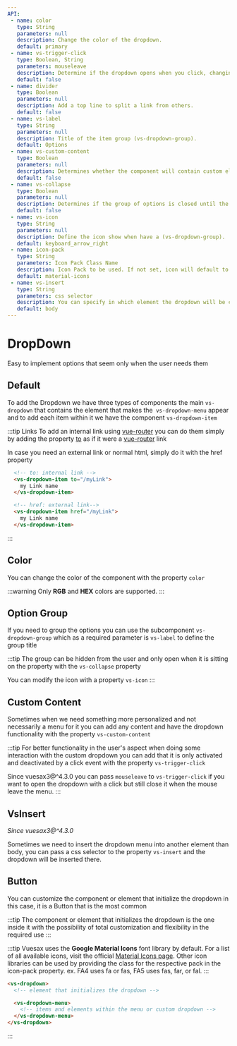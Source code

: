 ```yaml
---
API:
 - name: color
   type: String
   parameters: null
   description: Change the color of the dropdown.
   default: primary
 - name: vs-trigger-click
   type: Boolean, String
   parameters: mouseleave
   description: Determine if the dropdown opens when you click, changing the default functionality. You can pass "mouseleave",  in which case the dropdown opens when you click, but closes automatically when the mouse leave the dropdown.
   default: false
 - name: divider
   type: Boolean
   parameters: null
   description: Add a top line to split a link from others.
   default: false
 - name: vs-label
   type: String
   parameters: null
   description: Title of the item group (vs-dropdown-group).
   default: Options
 - name: vs-custom-content
   type: Boolean
   parameters: null
   description: Determines whether the component will contain custom elements.
   default: false
 - name: vs-collapse
   type: Boolean
   parameters: null
   description: Determines if the group of options is closed until the user poses in the title (vs-dropdown-group).
   default: false
 - name: vs-icon
   type: String
   parameters: null
   description: Define the icon show when have a (vs-dropdown-group).
   default: keyboard_arrow_right
 - name: icon-pack
   type: String
   parameters: Icon Pack Class Name
   description: Icon Pack to be used. If not set, icon will default to Material Icons. ex. FA4 uses fa or fas, FA5 uses fas, far, or fal.
   default: material-icons
 - name: vs-insert
   type: String
   parameters: css selector
   description: You can specify in which element the dropdown will be created, with a selector
   default: body
---
```


# DropDown

<box header>

  Easy to implement options that seem only when the user needs them

</box>

<box>

## Default

To add the Dropdown we have three types of components the main `vs-dropdown` that contains the element that makes the` vs-dropdown-menu` appear and to add each item within it we have the component `vs-dropdown-item`

:::tip Links
  To add an internal link using [vue-router](https://router.vuejs.org/) you can do them simply by adding the property [to](https://router.vuejs.org/api/#to) as if it were a [vue-router](https://router.vuejs.org/) link

  In case you need an external link or normal html, simply do it with the href property

  ```html
    <!-- to: internal link -->
    <vs-dropdown-item to="/myLink">
      my Link name
    </vs-dropdown-item>

    <!-- href: external link-->
    <vs-dropdown-item href="/myLink">
      my Link name
    </vs-dropdown-item>
  ```
:::

<vuecode md>
<template #demo>
<div>
  <Demos-DropDown-Default />
</div>
</template>
<template #code>

```html
<template lang="html">
  <div class="examplex">

    <vs-dropdown >
      <a class="a-icon" href="#">
        Dropdown hover
        <vs-icon class="" icon="expand_more"></vs-icon>
      </a>

      <vs-dropdown-menu>
        <vs-dropdown-item>
          Option 1
        </vs-dropdown-item>
        <vs-dropdown-item>
          Option 2
        </vs-dropdown-item>
        <vs-dropdown-item divider>
          Option 3
        </vs-dropdown-item>
      </vs-dropdown-menu>
    </vs-dropdown>

    <vs-dropdown >
      <a class="a-icon" href.prevent>
        Dropdown Option Disabled
        <vs-icon class="" icon="expand_more"></vs-icon>
      </a>

      <vs-dropdown-menu>
        <vs-dropdown-item>
          Option 1
        </vs-dropdown-item>
        <vs-dropdown-item disabled>
          Option 2
        </vs-dropdown-item >
        <vs-dropdown-item disabled divider>
          Option 3
        </vs-dropdown-item>
      </vs-dropdown-menu>
    </vs-dropdown>
  </div>
</template>

<script>
export default {
}
</script>

<style lang="stylus">
.examplex
  display: flex;
  align-items: center;
  justify-content: center;
  .a-icon
    outline: none;
    text-decoration: none !important;
    display: flex;
    align-items: center;
    justify-content: center;
    i
      font-size: 18px;
</style>
```

</template>
</vuecode>
</box>


<box>

## Color

You can change the color of the component with the property `color`

:::warning
  Only **RGB** and **HEX** colors are supported.
:::

<vuecode md>
<template #demo>
<div>
  <Demos-DropDown-Color />
</div>
</template>
<template #code>

```html
<template lang="html">
  <div class="examplex">

    <input type="color" v-model="colorx">

    <vs-dropdown :color="colorx">
      <a class="a-icon" href="#">
        Dropdown hover
        <vs-icon class="" icon="expand_more"></vs-icon>
      </a>

      <vs-dropdown-menu>
        <vs-dropdown-item>
          option 1
        </vs-dropdown-item>
        <vs-dropdown-item>
          option 2
        </vs-dropdown-item>
        <vs-dropdown-item divider>
          option 3
        </vs-dropdown-item>
      </vs-dropdown-menu>
    </vs-dropdown>
  </div>
</template>

<script>
export default {
  data:()=>({
    colorx:'#c80948'
  }),
}
</script>

<style lang="stylus">
.examplex
  display: flex;
  align-items: center;
  justify-content: center;
  input[type="color"]
    border: 0px;
    width: 30px;
    height: 30px;
    display: block;
  .a-icon
    outline: none;
    text-decoration: none !important;
    display: flex;
    align-items: center;
    justify-content: center;
    i
      font-size: 18px;
</style>
```

</template>
</vuecode>
</box>

<box>

## Option Group

If you need to group the options you can use the subcomponent `vs-dropdown-group` which as a required parameter is `vs-label` to define the group title

:::tip
  The group can be hidden from the user and only open when it is sitting on the property with the `vs-collapse` property

  You can modify the icon with a property `vs-icon`
:::

<vuecode md>
<template #demo>
<div>
  <Demos-DropDown-Group />
</div>
</template>
<template #code>

```html
<template lang="html">
  <div class="examplex">
    <vs-dropdown>
      <a class="a-icon" href.prevent>
        Dropdown Option Group
        <vs-icon class="" icon="expand_more"></vs-icon>
      </a>

      <vs-dropdown-menu>
        <vs-dropdown-item>
          Option 1
        </vs-dropdown-item>
        <vs-dropdown-item>
          Option 2
        </vs-dropdown-item>
        <vs-dropdown-group>
          <vs-dropdown-item>
            Option 1
          </vs-dropdown-item>
          <vs-dropdown-item>
            Option 2
          </vs-dropdown-item>

          <vs-dropdown-group>
            <vs-dropdown-item>
              sub Options 1
            </vs-dropdown-item>
            <vs-dropdown-item>
              sub Options 2
            </vs-dropdown-item>
          </vs-dropdown-group>

        </vs-dropdown-group>
        <vs-dropdown-item divider>
          Option 3
        </vs-dropdown-item>
      </vs-dropdown-menu>
    </vs-dropdown>

    <vs-dropdown  >
      <a class="a-icon" href.prevent>
        Dropdown Group Collapse
        <vs-icon class="" icon="expand_more"></vs-icon>
      </a>

      <vs-dropdown-menu>
        <vs-dropdown-item to="/components/">
          Option 1
        </vs-dropdown-item>
        <vs-dropdown-item>
          Option 2
        </vs-dropdown-item>

        <vs-dropdown-group vs-collapse vs-label="Group Collapse" vs-icon="add">
          <vs-dropdown-item>
            Option Collapse 1
          </vs-dropdown-item>
          <vs-dropdown-item >
           Option Collapse 2
          </vs-dropdown-item>
          <vs-dropdown-group>
            <vs-dropdown-item>
              Sub Options 1
            </vs-dropdown-item>
            <vs-dropdown-item>
              Sub Options 2
            </vs-dropdown-item>

            <vs-dropdown-group vs-collapse>
              <vs-dropdown-item vs-label="Sub Collapse">
                Sub Collapse 1
              </vs-dropdown-item>
              <vs-dropdown-item>
                Sub Collapse 2
              </vs-dropdown-item>
            </vs-dropdown-group>

          </vs-dropdown-group>
        </vs-dropdown-group>

        <vs-dropdown-item divider>
          Option 3
        </vs-dropdown-item>
      </vs-dropdown-menu>
    </vs-dropdown>
  </div>
</template>

<script>
export default {
}
</script>

<style lang="stylus">
.examplex
  display: flex;
  align-items: center;
  justify-content: center;
  .a-icon
    outline: none;
    text-decoration: none !important;
    display: flex;
    align-items: center;
    justify-content: center;
    i
      font-size: 18px;
</style>

```

</template>
</vuecode>
</box>

<box>

## Custom Content

Sometimes when we need something more personalized and not necessarily a menu for it you can add any content and have the dropdown functionality with the property `vs-custom-content`

:::tip
  For better functionality in the user's aspect when doing some interaction with the custom dropdown you can add that it is only activated and deactivated by a click event with the property `vs-trigger-click`

  Since vuesax3@^4.3.0 you can pass `mouseleave` to `vs-trigger-click` if you want to open the dropdown with a click but still close it when the mouse leave the menu.
:::


<vuecode md>
<template #demo>
<div>
  <Demos-DropDown-Custom />
</div>
</template>
<template #code>

```html
<template lang="html">
  <div class="examplex">

    <vs-dropdown vs-custom-content vs-trigger-click="mouseleave">
      <a class="a-icon" href.prevent>
        Click me open login
        <vs-icon class="" icon="expand_more"></vs-icon>
      </a>

      <vs-dropdown-menu class="loginx">
        <h3>Login</h3>
        <p>Welcome to vuesax, add your data to enter</p>


        <vs-input
    :valid.sync="valid.email"
    success-text="Correo Valido"
    danger-text="The email does not meet the requirements"
    type="email" label-placeholder="Email" v-model="value1"/>

    <vs-input
        :valid.sync="valid.password"
        success-text="Password Valida"
        danger-text="The password must have at least 8 characters, 1 number, 1 special character"
        type="password"
        label-placeholder="Password" v-model="value2"/>

        <vs-button width="100%" color="success" type="gradient">Login</vs-button>
      </vs-dropdown-menu>
    </vs-dropdown>
  </div>
</template>

<script>
export default {
  data:()=>({
    value1:'',
    value2:'',
    valid:{
      email:false,
      password:false,
    }
  }),
  methods:{
    logx(){
      console.log("click");
    }
  }
}
</script>

<style lang="stylus">
.examplex
  display: flex;
  align-items: center;
  justify-content: center;
  .a-icon
    outline: none;
    text-decoration: none !important;
    display: flex;
    align-items: center;
    justify-content: center;
    i
      font-size: 18px;
.vs-dropdown-menu
  .con-input
    margin-bottom: 20px;
.loginx
  h3
    color: rgba(0, 0, 0, 0.5);
    text-align: center;
    border-bottom: 1px solid rgba(0, 0, 0, 0.1);
    padding-bottom: 5px;
  p
    max-width: 200px;
    font-size: 11px;
    padding: 5px;
</style>
```

</template>
</vuecode>
</box>


<box class="vs-insert-box">

## VsInsert
<i>Since vuesax3@^4.3.0</i>

Sometimes we need to insert the dropdown menu into another element than body, you can pass a css selector to the property `vs-insert` and the dropdown will be inserted there.

<vuecode md>
<template #demo>
<div>
  <Demos-DropDown-VsInsert />
</div>
</template>
<template #code>

```html
<template>
  <div class="examplex" style="flex-direction: column;">
    <div id="vs-insert-container">
      <div id="vs-insert">
        <div class="examplex" style="height:200px;">
          <vs-button class="btnx withDropdown" type="filled">Dropdown</vs-button>
          <vs-dropdown vs-trigger-click vs-insert="#vs-insert-container">
            <vs-button class="btn-drop" type="filled" icon="expand_more"></vs-button>
            <!-- <a href="#">Hola mundo</a> -->

            <vs-dropdown-menu>
              <vs-dropdown-item>
                option 1
              </vs-dropdown-item>
              <vs-dropdown-item>
                option 2
              </vs-dropdown-item>
              <vs-dropdown-group>
                <vs-dropdown-item>
                  option 1
                </vs-dropdown-item>
                <vs-dropdown-item>
                  option 2
                </vs-dropdown-item>

              </vs-dropdown-group>
              <vs-dropdown-item divider>
                option 3
              </vs-dropdown-item>
            </vs-dropdown-menu>
          </vs-dropdown>
        </div>
        <div class="examplex" style="height:200px;">
          <vs-button class="btnx withDropdown" type="filled" color="success">Dropdown</vs-button>
          <vs-dropdown vs-trigger-click vs-insert="#vs-insert-container">
            <vs-button class="btn-drop" type="filled" icon="expand_more" color="success"></vs-button>
            <!-- <a href="#">Hola mundo</a> -->

            <vs-dropdown-menu>
              <vs-dropdown-item>
                option 1
              </vs-dropdown-item>
              <vs-dropdown-item>
                option 2
              </vs-dropdown-item>
              <vs-dropdown-group>
                <vs-dropdown-item>
                  option 1
                </vs-dropdown-item>
                <vs-dropdown-item>
                  option 2
                </vs-dropdown-item>

              </vs-dropdown-group>
              <vs-dropdown-item divider>
                option 3
              </vs-dropdown-item>
            </vs-dropdown-menu>
          </vs-dropdown>
        </div>
        <div class="examplex" style="height:200px;">
          <vs-button class="btnx withDropdown" type="filled" color="danger">Dropdown</vs-button>
          <vs-dropdown vs-trigger-click vs-insert="#vs-insert-container">
            <vs-button class="btn-drop" type="filled" icon="expand_more" color="danger"></vs-button>
            <!-- <a href="#">Hola mundo</a> -->

            <vs-dropdown-menu>
              <vs-dropdown-item>
                option 1
              </vs-dropdown-item>
              <vs-dropdown-item>
                option 2
              </vs-dropdown-item>
              <vs-dropdown-group>
                <vs-dropdown-item>
                  option 1
                </vs-dropdown-item>
                <vs-dropdown-item>
                  option 2
                </vs-dropdown-item>

              </vs-dropdown-group>
              <vs-dropdown-item divider>
                option 3
              </vs-dropdown-item>
            </vs-dropdown-menu>
          </vs-dropdown>
        </div>
        <div class="examplex" style="height:200px;">
          <vs-button class="btnx withDropdown" type="filled" color="warning">Dropdown</vs-button>
          <vs-dropdown vs-trigger-click vs-insert="#vs-insert-container">
            <vs-button class="btn-drop" type="filled" icon="expand_more" color="warning"></vs-button>
            <!-- <a href="#">Hola mundo</a> -->

            <vs-dropdown-menu>
              <vs-dropdown-item>
                option 1
              </vs-dropdown-item>
              <vs-dropdown-item>
                option 2
              </vs-dropdown-item>
              <vs-dropdown-group>
                <vs-dropdown-item>
                  option 1
                </vs-dropdown-item>
                <vs-dropdown-item>
                  option 2
                </vs-dropdown-item>

              </vs-dropdown-group>
              <vs-dropdown-item divider>
                option 3
              </vs-dropdown-item>
            </vs-dropdown-menu>
          </vs-dropdown>
        </div>
        <div class="examplex" style="height:200px;">
          <vs-button class="btnx withDropdown" type="filled" color="dark">Dropdown</vs-button>
          <vs-dropdown vs-trigger-click vs-insert="#vs-insert-container">
            <vs-button class="btn-drop" type="filled" icon="expand_more" color="dark"></vs-button>
            <!-- <a href="#">Hola mundo</a> -->

            <vs-dropdown-menu>
              <vs-dropdown-item>
                option 1
              </vs-dropdown-item>
              <vs-dropdown-item>
                option 2
              </vs-dropdown-item>
              <vs-dropdown-group>
                <vs-dropdown-item>
                  option 1
                </vs-dropdown-item>
                <vs-dropdown-item>
                  option 2
                </vs-dropdown-item>

              </vs-dropdown-group>
              <vs-dropdown-item divider>
                option 3
              </vs-dropdown-item>
            </vs-dropdown-menu>
          </vs-dropdown>
        </div>
        <div class="examplex" style="height:200px;">
          <vs-button class="btnx withDropdown" type="filled" color="rgb(134, 4, 98)">Dropdown</vs-button>
          <vs-dropdown vs-trigger-click vs-insert="#vs-insert-container">
            <vs-button class="btn-drop" type="filled" icon="expand_more" color="rgb(134, 4, 98)"></vs-button>
            <!-- <a href="#">Hola mundo</a> -->

            <vs-dropdown-menu>
              <vs-dropdown-item>
                option 1
              </vs-dropdown-item>
              <vs-dropdown-item>
                option 2
              </vs-dropdown-item>
              <vs-dropdown-group>
                <vs-dropdown-item>
                  option 1
                </vs-dropdown-item>
                <vs-dropdown-item>
                  option 2
                </vs-dropdown-item>

              </vs-dropdown-group>
              <vs-dropdown-item divider>
                option 3
              </vs-dropdown-item>
            </vs-dropdown-menu>
          </vs-dropdown>
        </div>
      </div>
    </div>
  </div>
</template>

<script>
export default {}
</script>

<style lang="stylus">
.vs-insert-box .box
  overflow:visible!important;
#vs-insert-container
  height: 400px;
  width: 100%;
  background-color: #fafafa;
  overflow: scroll;
  #vs-insert
    width: 100%;
.examplex
  display: flex;
  align-items: center;
  justify-content: center;
  .a-icon
    outline: none;
    text-decoration: none !important;
    display: flex;
    align-items: center;
    justify-content: center;
    i
      font-size: 18px;
</style>
```

</template>
</vuecode>
</box>


<box>

## Button

You can customize the component or element that initialize the dropdown in this case, it is a Button that is the most common

:::tip
  The component or element that initializes the dropdown is the one inside it with the possibility of total customization and flexibility in the required use
:::

:::tip
Vuesax uses the **Google Material Icons** font library by default. For a list of all available icons, visit the official [Material Icons page](https://material.io/icons/). Other icon libraries can be used by providing the class for the respective pack in the icon-pack property. ex. FA4 uses fa or fas, FA5 uses fas, far, or fal.
:::

```html
<vs-dropdown>
  <!-- element that initializes the dropdown -->

  <vs-dropdown-menu>
    <!-- items and elements within the menu or custom dropdown -->
  </vs-dropdown-menu>
</vs-dropdown>
```
:::

<vuecode md>
<template #demo>
<div>
  <Demos-DropDown-Button />
</div>
</template>
<template #code>

```html
<template lang="html">
  <div class="examplex">
    <vs-button class="btnx withDropdown" type="filled">Dropdown</vs-button>
    <vs-dropdown>
      <vs-button class="btn-drop" type="filled" icon="expand_more"></vs-button>
      <!-- <a href="#">Hola mundo</a> -->

      <vs-dropdown-menu>
        <vs-dropdown-item>
          option 1
        </vs-dropdown-item>
        <vs-dropdown-item>
          option 2
        </vs-dropdown-item>
        <vs-dropdown-group>
          <vs-dropdown-item>
            option 1
          </vs-dropdown-item>
          <vs-dropdown-item>
            option 2
          </vs-dropdown-item>

        </vs-dropdown-group>
        <vs-dropdown-item divider>
          option 3
        </vs-dropdown-item>
      </vs-dropdown-menu>
    </vs-dropdown>


    <vs-button class="btnx withDropdown" type="success-gradient">Dropdown</vs-button>
    <vs-dropdown>
      <vs-button class="btn-drop" type="success-gradient" icon="more_horiz"></vs-button>
      <!-- <a href="#">Hola mundo</a> -->

      <vs-dropdown-menu>
        <vs-dropdown-item>
          Home
        </vs-dropdown-item>
        <vs-dropdown-item>
          Contributors
        </vs-dropdown-item>
        <vs-dropdown-item divider>
          Logout
        </vs-dropdown-item>
      </vs-dropdown-menu>
    </vs-dropdown>


    <vs-button class="btnx withDropdown" type="danger-line-down">Icons</vs-button>
    <vs-dropdown>
      <vs-button class="btn-drop" type="danger-line-down" icon="mood"></vs-button>
      <!-- <a href="#">Hola mundo</a> -->

      <vs-dropdown-menu>
        <vs-dropdown-item>
          <vs-icon class="" icon="mood"></vs-icon>
        </vs-dropdown-item>
        <vs-dropdown-item>
          <vs-icon class="" icon="mood_bad"></vs-icon>
        </vs-dropdown-item>
        <vs-dropdown-item>
          <vs-icon class="" icon="sentiment_dissatisfied"></vs-icon>
        </vs-dropdown-item>
        <vs-dropdown-item>
          <vs-icon class="" icon="sentiment_satisfied"></vs-icon>
        </vs-dropdown-item>
        <vs-dropdown-item>
          <vs-icon class="" icon="sentiment_very_dissatisfied"></vs-icon>
        </vs-dropdown-item>
        <vs-dropdown-item>
          <vs-icon class="" icon="sentiment_very_satisfied"></vs-icon>
        </vs-dropdown-item>
      </vs-dropdown-menu>
    </vs-dropdown>

  </div>
</template>

<script>
export default {
}
</script>

<style lang="stylus">
.examplex
  display: flex;
  align-items: center;
  justify-content: center;
  button
    margin: 0px !important;
    &.btnx
      height: 38px!important;
      margin-left: 10px !important;
      border-radius: 5px 0px 0px 5px;
    &.btn-drop
      border-radius: 0px 5px 5px 0px;
      border-left: 1px solid rgba(255, 255, 255,.2);
</style>
```

</template>
</vuecode>
</box>

